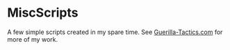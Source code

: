 # MiscScripts
A few simple scripts created in my spare time.
See [Guerilla-Tactics.com](http://guerilla-tactics.com/) for more of my work.
